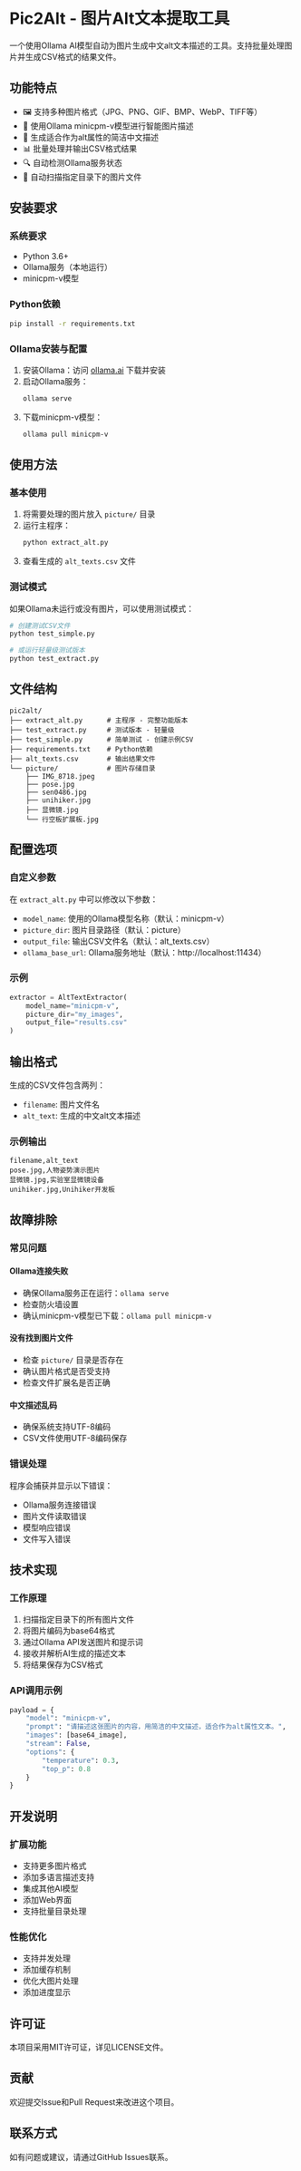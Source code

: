 # Pic2Alt - 图片Alt文本提取工具

一个使用Ollama AI模型自动为图片生成中文alt文本描述的工具。支持批量处理图片并生成CSV格式的结果文件。

## 功能特点

- 🖼️ 支持多种图片格式（JPG、PNG、GIF、BMP、WebP、TIFF等）
- 🤖 使用Ollama minicpm-v模型进行智能图片描述
- 📝 生成适合作为alt属性的简洁中文描述
- 📊 批量处理并输出CSV格式结果
- 🔍 自动检测Ollama服务状态
- 📁 自动扫描指定目录下的图片文件

## 安装要求

### 系统要求
- Python 3.6+
- Ollama服务（本地运行）
- minicpm-v模型

### Python依赖
```bash
pip install -r requirements.txt
```

### Ollama安装与配置
1. 安装Ollama：访问 [ollama.ai](https://ollama.ai) 下载并安装
2. 启动Ollama服务：
   ```bash
   ollama serve
   ```
3. 下载minicpm-v模型：
   ```bash
   ollama pull minicpm-v
   ```

## 使用方法

### 基本使用
1. 将需要处理的图片放入 `picture/` 目录
2. 运行主程序：
   ```bash
   python extract_alt.py
   ```
3. 查看生成的 `alt_texts.csv` 文件

### 测试模式
如果Ollama未运行或没有图片，可以使用测试模式：
```bash
# 创建测试CSV文件
python test_simple.py

# 或运行轻量级测试版本
python test_extract.py
```

## 文件结构

```
pic2alt/
├── extract_alt.py      # 主程序 - 完整功能版本
├── test_extract.py     # 测试版本 - 轻量级
├── test_simple.py      # 简单测试 - 创建示例CSV
├── requirements.txt    # Python依赖
├── alt_texts.csv       # 输出结果文件
└── picture/            # 图片存储目录
    ├── IMG_8718.jpeg
    ├── pose.jpg
    ├── sen0486.jpg
    ├── unihiker.jpg
    ├── 显微镜.jpg
    └── 行空板扩展板.jpg
```

## 配置选项

### 自定义参数
在 `extract_alt.py` 中可以修改以下参数：

- `model_name`: 使用的Ollama模型名称（默认：minicpm-v）
- `picture_dir`: 图片目录路径（默认：picture）
- `output_file`: 输出CSV文件名（默认：alt_texts.csv）
- `ollama_base_url`: Ollama服务地址（默认：http://localhost:11434）

### 示例
```python
extractor = AltTextExtractor(
    model_name="minicpm-v",
    picture_dir="my_images",
    output_file="results.csv"
)
```

## 输出格式

生成的CSV文件包含两列：
- `filename`: 图片文件名
- `alt_text`: 生成的中文alt文本描述

### 示例输出
```csv
filename,alt_text
pose.jpg,人物姿势演示图片
显微镜.jpg,实验室显微镜设备
unihiker.jpg,Unihiker开发板
```

## 故障排除

### 常见问题

#### Ollama连接失败
- 确保Ollama服务正在运行：`ollama serve`
- 检查防火墙设置
- 确认minicpm-v模型已下载：`ollama pull minicpm-v`

#### 没有找到图片文件
- 检查 `picture/` 目录是否存在
- 确认图片格式是否受支持
- 检查文件扩展名是否正确

#### 中文描述乱码
- 确保系统支持UTF-8编码
- CSV文件使用UTF-8编码保存

### 错误处理
程序会捕获并显示以下错误：
- Ollama服务连接错误
- 图片文件读取错误
- 模型响应错误
- 文件写入错误

## 技术实现

### 工作原理
1. 扫描指定目录下的所有图片文件
2. 将图片编码为base64格式
3. 通过Ollama API发送图片和提示词
4. 接收并解析AI生成的描述文本
5. 将结果保存为CSV格式

### API调用示例
```python
payload = {
    "model": "minicpm-v",
    "prompt": "请描述这张图片的内容，用简洁的中文描述，适合作为alt属性文本。",
    "images": [base64_image],
    "stream": False,
    "options": {
        "temperature": 0.3,
        "top_p": 0.8
    }
}
```

## 开发说明

### 扩展功能
- 支持更多图片格式
- 添加多语言描述支持
- 集成其他AI模型
- 添加Web界面
- 支持批量目录处理

### 性能优化
- 支持并发处理
- 添加缓存机制
- 优化大图片处理
- 添加进度显示

## 许可证

本项目采用MIT许可证，详见LICENSE文件。

## 贡献

欢迎提交Issue和Pull Request来改进这个项目。

## 联系方式

如有问题或建议，请通过GitHub Issues联系。